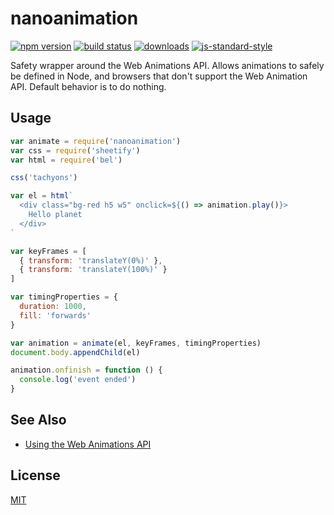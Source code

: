 # nanoanimation
[![npm version][2]][3] [![build status][4]][5]
[![downloads][8]][9] [![js-standard-style][10]][11]

Safety wrapper around the Web Animations API. Allows animations to safely be
defined in Node, and browsers that don't support the Web Animation API. Default
behavior is to do nothing.

## Usage
```js
var animate = require('nanoanimation')
var css = require('sheetify')
var html = require('bel')

css('tachyons')

var el = html`
  <div class="bg-red h5 w5" onclick=${() => animation.play()}>
    Hello planet
  </div>
`

var keyFrames = [
  { transform: 'translateY(0%)' },
  { transform: 'translateY(100%)' }
]

var timingProperties = {
  duration: 1000,
  fill: 'forwards'
}

var animation = animate(el, keyFrames, timingProperties)
document.body.appendChild(el)

animation.onfinish = function () {
  console.log('event ended')
}
```

## See Also
- [Using the Web Animations API](https://developer.mozilla.org/en-US/docs/Web/API/Web_Animations_API/Using_the_Web_Animations_API)

## License
[MIT](https://tldrlegal.com/license/mit-license)

[0]: https://img.shields.io/badge/stability-experimental-orange.svg?style=flat-square
[1]: https://nodejs.org/api/documentation.html#documentation_stability_index
[2]: https://img.shields.io/npm/v/nanoanimation.svg?style=flat-square
[3]: https://npmjs.org/package/nanoanimation
[4]: https://img.shields.io/travis/yoshuawuyts/nanoanimation/master.svg?style=flat-square
[5]: https://travis-ci.org/yoshuawuyts/nanoanimation
[6]: https://img.shields.io/codecov/c/github/yoshuawuyts/nanoanimation/master.svg?style=flat-square
[7]: https://codecov.io/github/yoshuawuyts/nanoanimation
[8]: http://img.shields.io/npm/dm/nanoanimation.svg?style=flat-square
[9]: https://npmjs.org/package/nanoanimation
[10]: https://img.shields.io/badge/code%20style-standard-brightgreen.svg?style=flat-square
[11]: https://github.com/feross/standard
